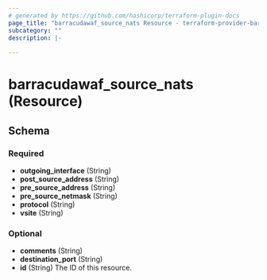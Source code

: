 ```yaml
---
# generated by https://github.com/hashicorp/terraform-plugin-docs
page_title: "barracudawaf_source_nats Resource - terraform-provider-barracudawaf"
subcategory: ""
description: |-
  
---
```


# barracudawaf_source_nats (Resource)





<!-- schema generated by tfplugindocs -->
## Schema

### Required

- **outgoing_interface** (String)
- **post_source_address** (String)
- **pre_source_address** (String)
- **pre_source_netmask** (String)
- **protocol** (String)
- **vsite** (String)

### Optional

- **comments** (String)
- **destination_port** (String)
- **id** (String) The ID of this resource.


